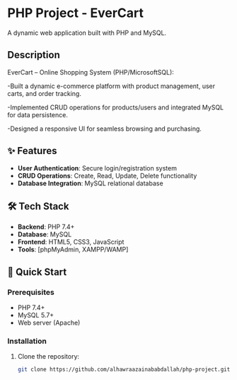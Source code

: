# PHP Project - EverCart

A dynamic web application built with PHP and MySQL.

## Description

EverCart – Online Shopping System (PHP/MicrosoftSQL):

-Built a dynamic e-commerce platform with product management, user carts, and order tracking.

-Implemented CRUD operations for products/users and integrated MySQL for data persistence.

-Designed a responsive UI for seamless browsing and purchasing.

## ✨ Features
- **User Authentication**: Secure login/registration system
- **CRUD Operations**: Create, Read, Update, Delete functionality
- **Database Integration**: MySQL relational database

## 🛠 Tech Stack
- **Backend**: PHP 7.4+
- **Database**: MySQL
- **Frontend**: HTML5, CSS3, JavaScript
- **Tools**: [phpMyAdmin, XAMPP/WAMP]

## 🚀 Quick Start

### Prerequisites
- PHP 7.4+
- MySQL 5.7+
- Web server (Apache)

### Installation
1. Clone the repository:
   ```bash
   git clone https://github.com/alhawraazainababdallah/php-project.git


